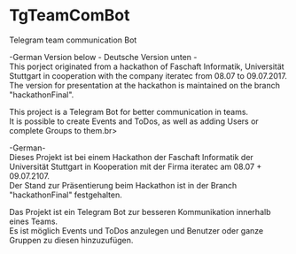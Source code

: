 # TgTeamComBot
Telegram team communication Bot

-German Version below - Deutsche Version unten -<br>
This porject originated from a hackathon of Faschaft Informatik, Universität Stuttgart in cooperation with the company iteratec from 08.07 to 09.07.2017.<br>
The version for presentation at the hackathon is maintained on the branch "hackathonFinal".<br>

This project is a Telegram Bot for better communication in teams.<br>
It is possible to create Events and ToDos, as well as adding Users or complete Groups to them.br>

-German-<br>
Dieses Projekt ist bei einem Hackathon der Faschaft Informatik der Universität Stuttgart in Kooperation mit der Firma iteratec am 08.07 + 09.07.2107.<br>
Der Stand zur Präsentierung beim Hackathon ist in der Branch "hackathonFinal" festgehalten.<br>

Das Projekt ist ein Telegram Bot zur besseren Kommunikation innerhalb eines Teams.<br>
Es ist möglich Events und ToDos anzulegen und Benutzer oder ganze Gruppen zu diesen hinzuzufügen.<br>
